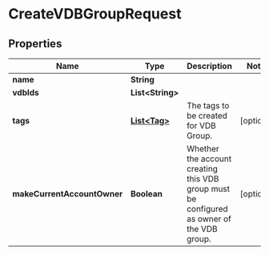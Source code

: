 

# CreateVDBGroupRequest


## Properties

| Name | Type | Description | Notes |
|------------ | ------------- | ------------- | -------------|
|**name** | **String** |  |  |
|**vdbIds** | **List&lt;String&gt;** |  |  |
|**tags** | [**List&lt;Tag&gt;**](Tag.md) | The tags to be created for VDB Group. |  [optional] |
|**makeCurrentAccountOwner** | **Boolean** | Whether the account creating this VDB group must be configured as owner of the VDB group. |  [optional] |



